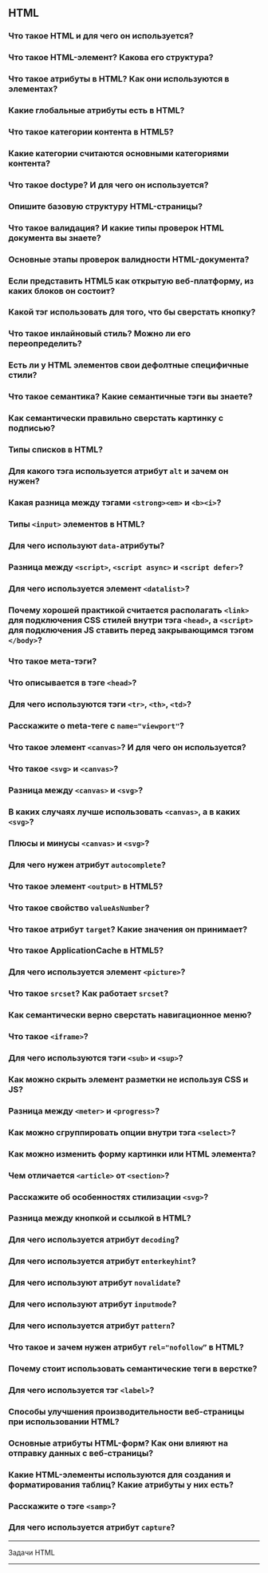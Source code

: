 
## HTML

### Что такое HTML и для чего он используется?
### Что такое HTML-элемент? Какова его структура?
### Что такое атрибуты в HTML? Как они используются в элементах?
### Какие глобальные атрибуты есть в HTML?
### Что такое категории контента в HTML5?
### Какие категории считаются основными категориями контента?
### Что такое doctype? И для чего он используется?
### Опишите базовую структуру HTML-страницы?
### Что такое валидация? И какие типы проверок HTML документа вы знаете?
### Основные этапы проверок валидности HTML-документа?
### Если представить HTML5 как открытую веб-платформу, из каких блоков он состоит?
### Какой тэг использовать для того, что бы сверстать кнопку?
### Что такое инлайновый стиль? Можно ли его переопределить?
### Есть ли у HTML элементов свои дефолтные специфичные стили?
### Что такое семантика? Какие семантичные тэги вы знаете?
### Как семантически правильно сверстать картинку с подписью?
### Типы списков в HTML?
### Для какого тэга используется атрибут `alt` и зачем он нужен?
### Какая разница между тэгами `<strong><em>` и `<b><i>`?
### Типы `<input>` элементов в HTML?
### Для чего используют `data-`атрибуты?
### Разница между `<script>`, `<script async>` и `<script defer>`?
### Для чего используется элемент `<datalist>`?
### Почему хорошей практикой считается располагать `<link>` для подключения CSS стилей внутри тэга `<head>`, а `<script>` для подключения JS ставить перед закрывающимся тэгом `</body>`?
### Что такое мета-тэги?
### Что описывается в тэге `<head>`?
### Для чего используются тэги `<tr>`, `<th>`, `<td>`?
### Расскажите о meta-теге с `name="viewport"`?
### Что такое элемент `<canvas>`? И для чего он используется?
### Что такое `<svg>` и `<canvas>`?
### Разница между `<canvas>` и `<svg>`?
### В каких случаях лучше использовать `<canvas>`, а в каких `<svg>`?
### Плюсы и минусы `<canvas>` и `<svg>`?
### Для чего нужен атрибут `autocomplete`?
### Что такое элемент `<output>` в HTML5?
### Что такое свойство `valueAsNumber`?
### Что такое атрибут `target`? Какие значения он принимает?
### Что такое ApplicationCache в HTML5?
### Для чего используется элемент `<picture>`?
### Что такое `srcset`? Как работает `srcset`?
### Как  семантически верно сверстать навигационное меню?
### Что такое `<iframe>`?
### Для чего используются тэги `<sub>` и `<sup>`?
### Как можно скрыть элемент разметки не используя CSS и JS?
### Разница между `<meter>` и `<progress>`?
### Как можно сгруппировать опции внутри тэга `<select>`?
### Как можно изменить форму картинки или HTML элемента?
### Чем отличается `<article>` от `<section>`?
### Расскажите об особенностях стилизации `<svg>`?
### Разница между кнопкой и ссылкой в HTML?
### Для чего используется атрибут `decoding`?
### Для чего используется атрибут `enterkeyhint`?
### Для чего используют атрибут `novalidate`?
### Для чего используют атрибут `inputmode`?
### Для чего используется атрибут `pattern`?
### Что такое и зачем нужен атрибут `rel="nofollow”` в HTML?
### Почему стоит использовать семантические теги в верстке?
### Для чего используется тэг `<label>`?
### Способы улучшения производительности веб-страницы при использовании HTML?
### Основные атрибуты HTML-форм? Как они влияют на отправку данных с веб-страницы?
### Какие HTML-элементы используются для создания и форматирования таблиц? Какие атрибуты у них есть?
### Расскажите о тэге `<samp>`?
### Для чего используется атрибут `capture`?

---

Задачи HTML

---
